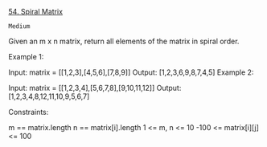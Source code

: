[54. Spiral Matrix](https://leetcode.com/problems/spiral-matrix/)

    Medium

Given an m x n matrix, return all elements of the matrix in spiral order.

Example 1:

Input: matrix = [[1,2,3],[4,5,6],[7,8,9]]
Output: [1,2,3,6,9,8,7,4,5]
Example 2:


Input: matrix = [[1,2,3,4],[5,6,7,8],[9,10,11,12]]
Output: [1,2,3,4,8,12,11,10,9,5,6,7]

Constraints:

m == matrix.length
n == matrix[i].length
1 <= m, n <= 10
-100 <= matrix[i][j] <= 100